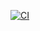 [![CI](https://github.com/troymork/Unburden-America/actions/workflows/agents-ci.yml/badge.svg)](https://github.com/troymork/Unburden-America/actions/workflows/agents-ci.yml)
